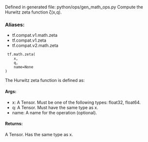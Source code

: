 Defined in generated file: python/ops/gen_math_ops.py
Compute the Hurwitz zeta function ζ(x,q).
### Aliases:
- tf.compat.v1.math.zeta
- tf.compat.v1.zeta
- tf.compat.v2.math.zeta

```
 tf.math.zeta(
    x,
    q,
    name=None
)
```
The Hurwitz zeta function is defined as:
#### Args:
- x: A Tensor. Must be one of the following types: float32, float64.
- q: A Tensor. Must have the same type as x.
- name: A name for the operation (optional).
#### Returns:
A Tensor. Has the same type as x.
